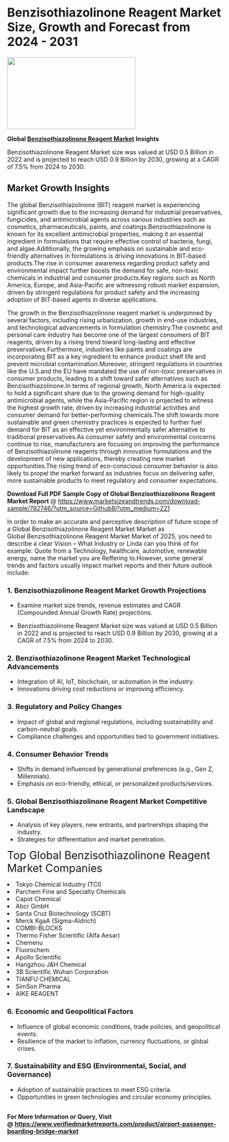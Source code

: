 <H1>Benzisothiazolinone Reagent Market Size, Growth and Forecast from 2024 - 2031</H1><img class="aligncenter size-medium wp-image-584254" src="https://thirdeyenews.in/wp-content/uploads/2024/09/Global-Market-Research-300x168.jpeg" alt="" width="300" height="168" /><p><strong>Global&nbsp;<a href="https://www.marketsizeandtrends.com/download-sample/782746/?utm_source=Github8j?utm_medium=221">Benzisothiazolinone Reagent Market</a> Insights</strong></p><p>Benzisothiazolinone Reagent Market size was valued at USD 0.5 Billion in 2022 and is projected to reach USD 0.9 Billion by 2030, growing at a CAGR of 7.5% from 2024 to 2030.</p><p><h2>Market Growth Insights</h2> <p>The global Benzisothiazolinone (BIT) reagent market is experiencing significant growth due to the increasing demand for industrial preservatives, fungicides, and antimicrobial agents across various industries such as cosmetics, pharmaceuticals, paints, and coatings.Benzisothiazolinone is known for its excellent antimicrobial properties, making it an essential ingredient in formulations that require effective control of bacteria, fungi, and algae.Additionally, the growing emphasis on sustainable and eco-friendly alternatives in formulations is driving innovations in BIT-based products.The rise in consumer awareness regarding product safety and environmental impact further boosts the demand for safe, non-toxic chemicals in industrial and consumer products.Key regions such as North America, Europe, and Asia-Pacific are witnessing robust market expansion, driven by stringent regulations for product safety and the increasing adoption of BIT-based agents in diverse applications.</p> <p>The growth in the Benzisothiazolinone reagent market is underpinned by several factors, including rising urbanization, growth in end-use industries, and technological advancements in formulation chemistry.The cosmetic and personal care industry has become one of the largest consumers of BIT reagents, driven by a rising trend toward long-lasting and effective preservatives.Furthermore, industries like paints and coatings are incorporating BIT as a key ingredient to enhance product shelf life and prevent microbial contamination.Moreover, stringent regulations in countries like the U.S.and the EU have mandated the use of non-toxic preservatives in consumer products, leading to a shift toward safer alternatives such as Benzisothiazolinone.In terms of regional growth, North America is expected to hold a significant share due to the growing demand for high-quality antimicrobial agents, while the Asia-Pacific region is projected to witness the highest growth rate, driven by increasing industrial activities and consumer demand for better-performing chemicals.The shift towards more sustainable and green chemistry practices is expected to further fuel demand for BIT as an effective yet environmentally safer alternative to traditional preservatives.As consumer safety and environmental concerns continue to rise, manufacturers are focusing on improving the performance of Benzisothiazolinone reagents through innovative formulations and the development of new applications, thereby creating new market opportunities.The rising trend of eco-conscious consumer behavior is also likely to propel the market forward as industries focus on delivering safer, more sustainable products to meet regulatory and consumer expectations.</p> <p><span class=""><strong>Download Full PDF Sample Copy of Global Benzisothiazolinone Reagent Market Report</strong> @ <a href="https://www.marketsizeandtrends.com/download-sample/782746/?utm_source=Github8j?utm_medium=221" target="_blank">https://www.marketsizeandtrends.com/download-sample/782746/?utm_source=Github8j?utm_medium=221</a></span></p><p>In order to make an accurate and perceptive description of future scope of a Global&nbsp;Benzisothiazolinone Reagent Market Market as Global&nbsp;Benzisothiazolinone Reagent Market Market of 2025, you need to describe a clear Vision &ndash; What Industry or Linda can you think of for example: Quote from a Technology, healthcare, automotive, renewable energy, name the market you are Reffering to.However, some general trends and factors usually impact market reports and their future outlook include:</p><h3>1.&nbsp;<strong>Benzisothiazolinone Reagent Market Growth Projections</strong></h3><ul><li>Examine market size trends, revenue estimates and CAGR (Compounded Annual Growth Rate) projections.</li><li><p>Benzisothiazolinone Reagent Market size was valued at USD 0.5 Billion in 2022 and is projected to reach USD 0.9 Billion by 2030, growing at a CAGR of 7.5% from 2024 to 2030.</p></li></ul><h3>2.&nbsp;<strong>Benzisothiazolinone Reagent Market Technological Advancements</strong></h3><ul><li>Integration of AI, IoT, blockchain, or automation in the industry.</li><li>Innovations driving cost reductions or improving efficiency.</li></ul><h3>3.&nbsp;<strong>Regulatory and Policy Changes</strong></h3><ul><li>Impact of global and regional regulations, including sustainability and carbon-neutral goals.</li><li>Compliance challenges and opportunities tied to government initiatives.</li></ul><h3>4.&nbsp;<strong>Consumer Behavior Trends</strong></h3><ul><li>Shifts in demand influenced by generational preferences (e.g., Gen Z, Millennials).</li><li>Emphasis on eco-friendly, ethical, or personalized products/services.</li></ul><h3>5.&nbsp;<strong>Global Benzisothiazolinone Reagent Market Competitive Landscape</strong></h3><ul><li>Analysis of key players, new entrants, and partnerships shaping the industry.</li><li>Strategies for differentiation and market penetration.</li></ul><p data-pm-slice="1 1 []"><span style="color: inherit; font-family: inherit; font-size: 25px;">Top Global Benzisothiazolinone Reagent Market Companies</span></p><div class="" data-test-id=""><p><li>Tokyo Chemical Industry (TCI)</li><li> Parchem Fine and Specialty Chemicals</li><li> Capot Chemical</li><li> Abcr GmbH</li><li> Santa Cruz Biotechnology (SCBT)</li><li> Merck KgaA (Sigma-Aldrich)</li><li> COMBI-BLOCKS</li><li> Thermo Fisher Scientific (Alfa Aesar)</li><li> Chemenu</li><li> Fluorochem</li><li> Apollo Scientific</li><li> Hangzhou J&H Chemical</li><li> 3B Scientific Wuhan Corporation</li><li> TIANFU CHEMICAL</li><li> SimSon Pharma</li><li> AIKE REAGENT</li></p></div><h3>6.&nbsp;<strong>Economic and Geopolitical Factors</strong></h3><ul><li>Influence of global economic conditions, trade policies, and geopolitical events.</li><li>Resilience of the market to inflation, currency fluctuations, or global crises.</li></ul><h3>7.&nbsp;<strong>Sustainability and ESG (Environmental, Social, and Governance)</strong></h3><ul><li>Adoption of sustainable practices to meet ESG criteria.</li><li>Opportunities in green technologies and circular economy principles.</li></ul><h2><strong style="font-size: 14px;">For More Information or Query, Visit @&nbsp;</strong><a style="background-color: #ffffff; font-size: 14px;" href="https://www.marketsizeandtrends.com/report/benzisothiazolinone-reagent-market/" target="_blank">https://www.verifiedmarketreports.com/product/airport-passenger-boarding-bridge-market</a></h2>